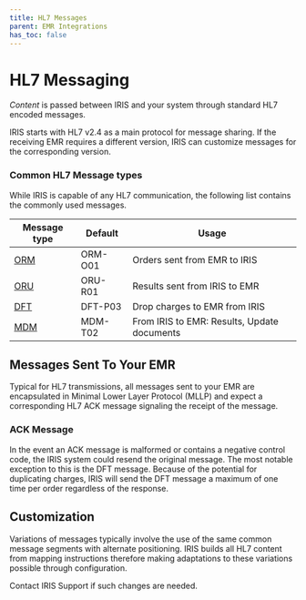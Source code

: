 ```yaml
---
title: HL7 Messages
parent: EMR Integrations
has_toc: false
---
```


# HL7 Messaging

*Content* is passed between IRIS and your system through standard HL7 encoded messages.

IRIS starts with HL7 v2.4 as a main protocol for message sharing.  If the receiving EMR requires a different version, IRIS can customize messages for the corresponding version. 

### Common HL7 Message types
While IRIS is capable of any HL7 communication, the following list contains the commonly used messages.

| Message type | Default | Usage
| -- | -- | -- |
| [ORM](/IntegrationDocumentation/docs/integration/ORM/TEC_005_Rev_C_Standard_Orders) | ORM-O01 | Orders sent from EMR to IRIS
| [ORU](/IntegrationDocumentation/docs/integration/ORU/TEC_007_Rev_C_Standard_Results) | ORU-R01 | Results sent from IRIS to EMR
| [DFT](/IntegrationDocumentation/docs/integration/DFT_Results/DFT_Results.md) | DFT-P03 | Drop charges to EMR from IRIS
| [MDM](/IntegrationDocumentation/docs/integration/MDM/MDM_Results) | MDM-T02 | From IRIS to EMR: Results, Update documents

## Messages Sent To Your EMR
Typical for HL7 transmissions, all messages sent to your EMR are encapsulated in Minimal Lower Layer Protocol (MLLP) and expect a corresponding HL7 ACK message signaling the receipt of the message.  

### ACK Message
In the event an ACK message is malformed or contains a negative control code, the IRIS system could resend the original message.  The most notable exception to this is the DFT message. Because of the potential for duplicating charges, IRIS will send the DFT message a maximum of one time per order regardless of the response.

## Customization
Variations of messages typically involve the use of the same common message segments with alternate positioning.  IRIS builds all HL7 content from mapping instructions therefore making adaptations to these variations possible through configuration.  

Contact IRIS Support if such changes are needed. 